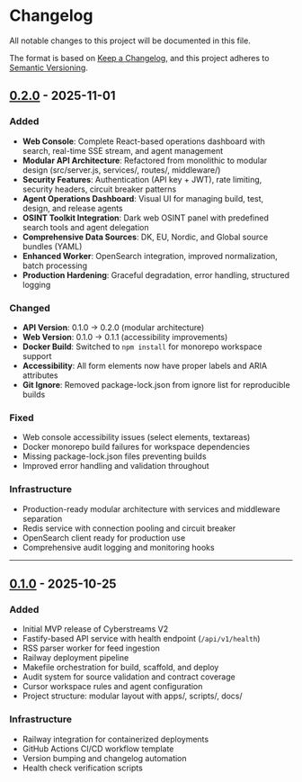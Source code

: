 # Changelog

All notable changes to this project will be documented in this file.

The format is based on [Keep a Changelog](https://keepachangelog.com/en/1.0.0/),
and this project adheres to [Semantic Versioning](https://semver.org/spec/v2.0.0.html).

## [0.2.0] - 2025-11-01

### Added
- **Web Console**: Complete React-based operations dashboard with search, real-time SSE stream, and agent management
- **Modular API Architecture**: Refactored from monolithic to modular design (src/server.js, services/, routes/, middleware/)
- **Security Features**: Authentication (API key + JWT), rate limiting, security headers, circuit breaker patterns
- **Agent Operations Dashboard**: Visual UI for managing build, test, design, and release agents
- **OSINT Toolkit Integration**: Dark web OSINT panel with predefined search tools and agent delegation
- **Comprehensive Data Sources**: DK, EU, Nordic, and Global source bundles (YAML)
- **Enhanced Worker**: OpenSearch integration, improved normalization, batch processing
- **Production Hardening**: Graceful degradation, error handling, structured logging

### Changed
- **API Version**: 0.1.0 → 0.2.0 (modular architecture)
- **Web Version**: 0.1.0 → 0.1.1 (accessibility improvements)
- **Docker Build**: Switched to `npm install` for monorepo workspace support
- **Accessibility**: All form elements now have proper labels and ARIA attributes
- **Git Ignore**: Removed package-lock.json from ignore list for reproducible builds

### Fixed
- Web console accessibility issues (select elements, textareas)
- Docker monorepo build failures for workspace dependencies
- Missing package-lock.json files preventing builds
- Improved error handling and validation throughout

### Infrastructure
- Production-ready modular architecture with services and middleware separation
- Redis service with connection pooling and circuit breaker
- OpenSearch client ready for production use
- Comprehensive audit logging and monitoring hooks

[0.2.0]: https://github.com/yourusername/cyberstreams-v2/releases/tag/v0.2.0

---

## [0.1.0] - 2025-10-25

### Added
- Initial MVP release of Cyberstreams V2
- Fastify-based API service with health endpoint (`/api/v1/health`)
- RSS parser worker for feed ingestion
- Railway deployment pipeline
- Makefile orchestration for build, scaffold, and deploy
- Audit system for source validation and contract coverage
- Cursor workspace rules and agent configuration
- Project structure: modular layout with apps/, scripts/, docs/

### Infrastructure
- Railway integration for containerized deployments
- GitHub Actions CI/CD workflow template
- Version bumping and changelog automation
- Health check verification scripts

[0.1.0]: https://github.com/yourusername/cyberstreams-v2/releases/tag/v0.1.0
